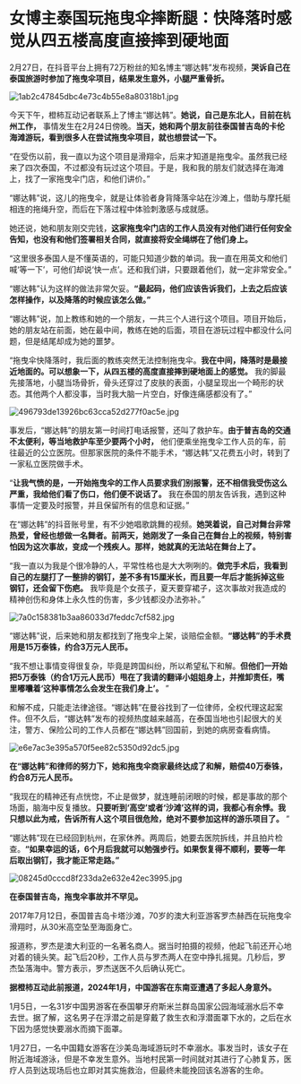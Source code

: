 # 女博主泰国玩拖曳伞摔断腿：快降落时感觉从四五楼高度直接摔到硬地面

2月27日，在抖音平台上拥有72万粉丝的知名博主“娜达韩”发布视频，**哭诉自己在泰国旅游时参加了拖曳伞项目，结果发生意外，小腿严重骨折。**

![1ab2c47845dbc4e73c4b55e8a80318b1.jpg](https://raw.githubusercontent.com/qqhsx/qqnews_image/main/2024/03/01/女博主泰国玩拖曳伞摔断腿：快降落时感觉从四五楼高度直接摔到硬地面/1ab2c47845dbc4e73c4b55e8a80318b1.jpg)

今天下午，橙柿互动记者联系上了博主“娜达韩”。**她说，自己是东北人，目前在杭州工作，**
事情发生在2月24日傍晚。**当天，她和两个朋友前往泰国普吉岛的卡伦海滩游玩，看到很多人在尝试拖曳伞项目，就也想尝试一下。**

“在受伤以前，我一直以为这个项目是滑翔伞，后来才知道是拖曳伞。虽然我已经来了四次泰国，不过都没有玩过这个项目。于是，我和我的朋友们就选择在海滩上，找了一家拖曳伞门店，和他们讲价。”

“娜达韩”说，这儿的拖曳伞，就是让体验者身背降落伞站在沙滩上，借助与摩托艇相连的拖绳升空，而后在下落过程中体验刺激感与成就感。

她还说，她和朋友刚交完钱，**这家拖曳伞门店的工作人员没有对他们进行任何安全告知，也没有和他们签署相关合同，就直接将安全绳绑在了他们身上。**

“这里很多泰国人是不懂英语的，可能只知道少数的单词。我一直在用英文和他们喊‘等一下’，可他们却说‘快一点’。还和我们讲，只要跟着他们，就一定非常安全。”

“娜达韩”认为这样的做法非常欠妥。**“最起码，他们应该告诉我们，上去之后应该怎样操作，以及降落的时候应该怎么做。”**

“娜达韩”说，加上教练和她的一个朋友，一共三个人进行这个项目。项目开始后，她的朋友站在前面，她在最中间，教练在她的后面，项目在游玩过程中都没什么问题，但是结尾却成为她的噩梦。

“拖曳伞快降落时，我后面的教练突然无法控制拖曳伞。**我在中间，降落时是最接近地面的。可以想象一下，从四五楼的高度直接摔到硬地面上的感觉。**
我的脚最先接落地，小腿当场骨折，骨头还穿过了皮肤的表面，小腿呈现出一个畸形的状态。其他两个人都没事，当时我大脑一片空白，好像连痛感都没有了。”

![496793de13926bc63cca52d277f0ac5e.jpg](https://raw.githubusercontent.com/qqhsx/qqnews_image/main/2024/03/01/女博主泰国玩拖曳伞摔断腿：快降落时感觉从四五楼高度直接摔到硬地面/496793de13926bc63cca52d277f0ac5e.jpg)

事发后，“娜达韩”的朋友第一时间打电话报警，还叫了救护车。**由于普吉岛的交通不太便利，等当地救护车至少要两个小时，**
他们便乘坐拖曳伞工作人员的车，前往最近的公立医院。但那家医院的条件不能手术，“娜达韩”又花费五小时，转到了一家私立医院做手术。

“**让我气愤的是，一开始拖曳伞的工作人员要求我们别报警，还不相信我受伤这么严重，我给他们看了伤口，他们便不说话了。**
我在泰国的朋友告诉我，遇到这种事情一定要及时报警，并且保留所有的信息和证据。”

在“娜达韩”的抖音账号里，有不少她唱歌跳舞的视频。**她哭着说，自己对舞台非常热爱，曾经也想做一名舞者。前两天，她刚发了一条自己在舞台上的视频，特别害怕因为这次事故，变成一个残疾人。那样，她就真的无法站在舞台上了。**

“我一直以为我是个很冷静的人，平常性格也是大大咧咧的。**做完手术后，我看到自己的左腿打了一整排的钢钉，差不多有15厘米长，而且要一年后才能拆掉这些钢钉，还会留下伤疤。**
我毕竟是个女孩子，夏天要穿裙子，这次事故对我造成的精神创伤和身体上永久性的伤害，多少钱都没办法弥补。”

![7a0c158381b3aa86033d7feddc7cf582.jpg](https://raw.githubusercontent.com/qqhsx/qqnews_image/main/2024/03/01/女博主泰国玩拖曳伞摔断腿：快降落时感觉从四五楼高度直接摔到硬地面/7a0c158381b3aa86033d7feddc7cf582.jpg)

“娜达韩”说，后来她和朋友都找到了拖曳伞上架，谈赔偿金额。**“娜达韩”的手术费用是15万泰铢，约合3万元人民币。**

“我不想让事情变得很复杂，毕竟是跨国纠纷，所以希望私下和解。**但他们一开始把5万泰铢（约合1万元人民币）甩在了我请的翻译小姐姐身上，并推卸责任，嘴里嘟囔着‘这种事情怎么会发生在我们身上’。**
”

和解不成，只能走法律途径。“娜达韩”在曼谷找到了一位律师，全权代理这起案件。但不久后，“娜达韩”发布的视频热度越来越高，在泰国当地也引起很大的关注，警方、保险公司的工作人员都在“娜达韩”回国前，到她的病房查看病情。

![e6e7ac3e395a570f5ee82c5350d92dc5.jpg](https://raw.githubusercontent.com/qqhsx/qqnews_image/main/2024/03/01/女博主泰国玩拖曳伞摔断腿：快降落时感觉从四五楼高度直接摔到硬地面/e6e7ac3e395a570f5ee82c5350d92dc5.jpg)

**在“娜达韩”和律师的努力下，她和拖曳伞商家最终达成了和解，赔偿40万泰铢，约合8万元人民币。**

“我现在的精神还有点恍惚，不止是做梦，就连睡前闭眼的时候，都是事故的那个场面，脑海中反复播放。**只要听到‘高空’或者‘沙滩’这样的词，我都心有余悸。我只想以此为戒，告诉所有人这个项目很危险，绝对不要参加这样的游乐项目了。**
”

“娜达韩”现在已经回到杭州，在家休养。两周后，她要去医院拆线，并且拍片检查。**“如果幸运的话，6个月后我就可以勉强步行。如果恢复得不顺利，要等一年后取出钢钉，我才能正常走路。”**

![08245d0cccd8f233da2e632e42ec3995.jpg](https://raw.githubusercontent.com/qqhsx/qqnews_image/main/2024/03/01/女博主泰国玩拖曳伞摔断腿：快降落时感觉从四五楼高度直接摔到硬地面/08245d0cccd8f233da2e632e42ec3995.jpg)

**在泰国普吉岛，拖曳伞事故并不罕见。**

2017年7月12日，泰国普吉岛卡塔沙滩，70岁的澳大利亚游客罗杰赫西在玩拖曳伞滑翔时，从30米高空坠至海面身亡。

报道称，罗杰是澳大利亚的一名著名商人。据当时拍摄的视频，他起飞前还开心地对着的镜头笑。起飞后20秒，工作人员与罗杰两人在空中挣扎摇晃。几秒后，罗杰坠落海中。警方表示，罗杰送医不久后确认死亡。

**据橙柿互动此前报道，2024年1月，中国游客在东南亚遭遇了多起人身意外。**

1月5日，一名31岁中国男游客在泰国攀牙府斯米兰群岛国家公园海域溺水后不幸去世。据了解，这名男子在浮潜之前是穿戴了救生衣和浮潜面罩下水的，之后在水下因为感觉快要溺水而摘下面罩。

1月27日，一名中国籍女游客在沙美岛海域游玩时不幸溺水。事发当时，该女子在附近海域游泳，但是不幸发生意外。当地村民第一时间就对其进行了心肺复苏，医疗人员到达现场后也立即对其实施救治，但最终未能挽回该名游客的生命。

